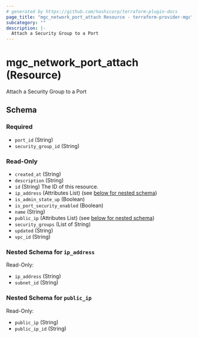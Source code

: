 ```yaml
---
# generated by https://github.com/hashicorp/terraform-plugin-docs
page_title: "mgc_network_port_attach Resource - terraform-provider-mgc"
subcategory: ""
description: |-
  Attach a Security Group to a Port
---
```


# mgc_network_port_attach (Resource)

Attach a Security Group to a Port



<!-- schema generated by tfplugindocs -->
## Schema

### Required

- `port_id` (String)
- `security_group_id` (String)

### Read-Only

- `created_at` (String)
- `description` (String)
- `id` (String) The ID of this resource.
- `ip_address` (Attributes List) (see [below for nested schema](#nestedatt--ip_address))
- `is_admin_state_up` (Boolean)
- `is_port_security_enabled` (Boolean)
- `name` (String)
- `public_ip` (Attributes List) (see [below for nested schema](#nestedatt--public_ip))
- `security_groups` (List of String)
- `updated` (String)
- `vpc_id` (String)

<a id="nestedatt--ip_address"></a>
### Nested Schema for `ip_address`

Read-Only:

- `ip_address` (String)
- `subnet_id` (String)


<a id="nestedatt--public_ip"></a>
### Nested Schema for `public_ip`

Read-Only:

- `public_ip` (String)
- `public_ip_id` (String)
